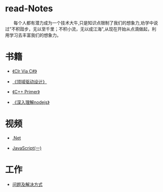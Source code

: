 # read-Notes 

&nbsp;&nbsp;&nbsp;&nbsp;&nbsp;&nbsp;&nbsp;每个人都有潜力成为一个技术大牛,只是知识点限制了我们的想象力,劝学中说过"不积跬步，无以至千里；不积小流，无以成江海",从现在开始从点滴做起，利用学习去丰富我们的想象力。

# 书籍
*  [《Clr Via C#》](https://github.com/yuxl01/read-Notes/blob/master/book/CLR%20Via%20C%23.md)

*  [《领域驱动设计》](https://github.com/yuxl01/read-Notes/blob/master/book/%E9%A2%86%E5%9F%9F%E9%A9%B1%E5%8A%A8%E8%AE%BE%E8%AE%A1.md)

*  [《C++ Primer》]()

*  [《深入理解nodejs》](https://github.com/yuxl01/read-Notes/blob/master/book/%E6%B7%B1%E5%85%A5%E7%90%86%E8%A7%A3nodejs.md)





# 视频

*  [.Net](https://github.com/yuxl01/read-Notes/blob/master/vedio/.Net%E9%AB%98%E7%BA%A7.md)

*  [JavaScript(一)](https://github.com/yuxl01/read-Notes/blob/master/vedio/JavaScript.md)






# 工作

*  [问题及解决方式](https://github.com/yuxl01/read-Notes/blob/master/work/question.md)


